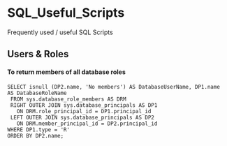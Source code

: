 # SQL_Useful_Scripts
Frequently used / useful SQL Scripts

## Users & Roles
#### To return members of all database roles
```
SELECT isnull (DP2.name, 'No members') AS DatabaseUserName, DP1.name AS DatabaseRoleName
 FROM sys.database_role_members AS DRM  
 RIGHT OUTER JOIN sys.database_principals AS DP1  
   ON DRM.role_principal_id = DP1.principal_id  
 LEFT OUTER JOIN sys.database_principals AS DP2  
   ON DRM.member_principal_id = DP2.principal_id  
WHERE DP1.type = 'R'
ORDER BY DP2.name;
```
